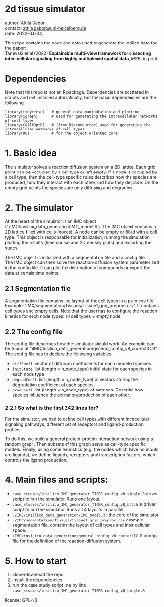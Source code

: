 # 2d tissue simulator

author: Attila Gabor  
contact: attila.gabor@uni-heidelberg.de  
date: 2022-04-04


This repo contains the code and data used to generate the insilico data for the 
paper:  
Tanevski et al (2022) **Explainable multi-view framework for dissecting inter-cellular signaling from highly multiplexed spatial data**, *MSB*, in print. 


# Dependencies
Note that this repo is not an R package. Dependencies are scattered in scripts 
and *not* installed automatically, but the basic dependencies are the following

```{r}
library(tidyverse)   # general data manipulation and plotting
library(igraph)      # used for generating the intracellular networks of cell types
library(CellNOptR)   # (from Bioconductor) used for generating the intracellular networks of cell types
library(R6)          # for the object oriented core
```

# 1. Basic idea

The simulator solves a reaction diffusion system on a 2D lattice.
Each grid point can be occupied by a cell type or left empty. If a node is occupied
by a cell type, then the cell-type specific rules describes how the species
are produced, how they interact with each other and how they degrade. On the empty grid points
the species are only diffusing and degrading. 

# 2. The simulator

At the heart of the simulator is an IMC object ('./IMC/insilico_data_generation/IMC_model.R'). 
The IMC object contains a 2D lattice filled with cells (nodes). A node can be empty or 
filled with a cell type. This object is responsable for initialization, running the simulation,
plotting the results (time course and 2D density plots) and exporting the states. 

The IMC object is initialized with a segmentation file and a config file.  
The IMC object can then solve the reaction-diffusion system
parameterized in the config file. It can plot the distribution of compounds or
export the data at certain time points. 

## 2.1 Segmentation file

A segmentation file contains the layout of the cell types in a plain csv file.  
Example: 'IMC/segmentation/Tissues/Tissue1_grid_preproc.csv'.  It contains cell types and 
empty cells. Note that the user has to configure the reaction kinetics for each
node types: all cell types + empty node.

## 2.2 The config file

The config file describes how the simulator should work.
An example can be found at "/IMC/insilico_data_generation/general_config_v8_correctIC.R". 
The config file has to declare the following variables:  

- `diffCoeff`: vector of diffusion coefficients for each modeled species
- `initState`: list (length = n_node_type) initial state for each species in each node type
- `degradCoeff`: list (length = n_node_type) of vectors storing the degradation coefficient of each 
species
- `prodCoeff`: list (length = n_node_type) of matrices. Describe how species influence the activation/production of each other. 


### 2.2.1 So what is the first 242 lines for? 

For the simulator, we had to define cell types with different intracellular signaling pathways,
different set of receptors and ligand-production profiles. 

To do this, we build a general protein-protein interaction network using a random 
graph. Then subsets of this graph serve as cell-type specific models. 
Finally, using some heuristics (e.g. the nodes which have no inputs are ligands),
we define ligands, receptors and transcription factors, which controls the ligand 
production. 



# 4. Main files and scripts: 

- `case_studies/insilico_IMC_generator_TIGER_config_v8_single.R` driver script to run the simulator. Runs one layout.
- `case_studies/insilico_IMC_generator_TIGER_config_v8_batch.R` driver script to run the simulator. Runs all 4 layouts in parallel. 
- `./IMC/insilico_data_generation/IMC_model.R` : the core of the simulator
- `./IMC/segmentation/Tissues/Tissue1_grid_preproc.csv` example segmentation file, contains
the layout of cell types and inter cellular space. 
- `/IMC/insilico_data_generation/general_config_v8_correctIC.R` config file for 
the definition of the reaction-diffusion system. 


# 5. How to start

1. clone/download the repo
2. install the dependencies
3. run the case study script line by line
`case_studies/insilico_IMC_generator_TIGER_config_v8_single.R`

license: GPL-v3

